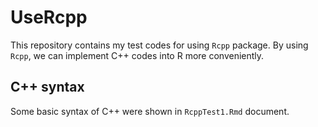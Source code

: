 # UseRcpp

This repository contains my test codes for using `Rcpp` package. By using `Rcpp`, we can implement C++ codes into R more conveniently. 

## C++ syntax

Some basic syntax of C++ were shown in `RcppTest1.Rmd` document.
